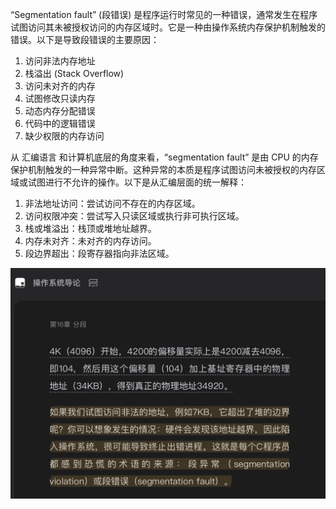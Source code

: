“Segmentation fault” (段错误) 是程序运行时常见的一种错误，通常发生在程序试图访问其未被授权访问的内存区域时。它是一种由操作系统内存保护机制触发的错误。以下是导致段错误的主要原因：

1. 访问非法内存地址
2. 栈溢出 (Stack Overflow)
3. 访问未对齐的内存
4. 试图修改只读内存
5. 动态内存分配错误
6. 代码中的逻辑错误
7. 缺少权限的内存访问

从 汇编语言 和计算机底层的角度来看，“segmentation fault” 是由 CPU 的内存保护机制触发的一种异常中断。这种异常的本质是程序试图访问未被授权的内存区域或试图进行不允许的操作。以下是从汇编层面的统一解释：

1. 非法地址访问：尝试访问不存在的内存区域。
2. 访问权限冲突：尝试写入只读区域或执行非可执行区域。
3. 栈或堆溢出：栈顶或堆地址越界。
4. 内存未对齐：未对齐的内存访问。
5. 段边界超出：段寄存器指向非法区域。

![](/static/images/2501/p023.png)